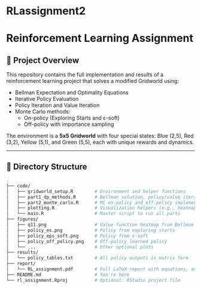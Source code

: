 # RLassignment2

# Reinforcement Learning Assignment

## 🧠 Project Overview

This repository contains the full implementation and results of a reinforcement learning project that solves a modified Gridworld using:

- Bellman Expectation and Optimality Equations
- Iterative Policy Evaluation
- Policy Iteration and Value Iteration
- Monte Carlo methods:
  - On-policy (Exploring Starts and ε-soft)
  - Off-policy with importance sampling

The environment is a **5x5 Gridworld** with four special states: Blue (2,5), Red (3,2), Yellow (5,1), and Green (5,5), each with unique rewards and dynamics.

---

## 📁 Directory Structure

```bash
.
├── code/
│   ├── gridworld_setup.R        # Environment and helper functions
│   ├── part1_dp_methods.R       # Bellman solution, policy/value iteration
│   ├── part2_monte_carlo.R      # MC on-policy and off-policy implementation
│   ├── plotting.R               # Visualization helpers (e.g., heatmap, policy arrows)
│   └── main.R                   # Master script to run all parts
├── figures/
│   ├── q11.png                  # Value function heatmap from Bellman
│   ├── policy_es.png            # Policy from exploring starts
│   ├── policy_eps_soft.png      # Policy from ε-soft
│   ├── policy_off_policy.png    # Off-policy learned policy
│   └── ...                      # Other optional plots
├── results/
│   └── policy_tables.txt        # All policy outputs in matrix form
├── report/
│   └── RL_assignment.pdf        # Full LaTeX report with equations, analysis, results
├── README.md                    # You're here
└── rl_assignment.Rproj          # Optional: RStudio project file
